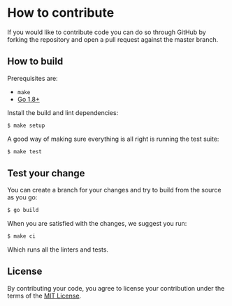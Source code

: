 # How to contribute

If you would like to contribute code you can do so through GitHub by forking the repository and
open a pull request against the master branch.

## How to build

Prerequisites are:

* `make`
* [Go 1.8+](http://golang.org/doc/install)

Install the build and lint dependencies:

``` sh
$ make setup
```

A good way of making sure everything is all right is running the test suite:

``` sh
$ make test
```

## Test your change

You can create a branch for your changes and try to build from the source as you go:

``` sh
$ go build
```

When you are satisfied with the changes, we suggest you run:

``` sh
$ make ci
```

Which runs all the linters and tests.

## License

By contributing your code, you agree to license your contribution under the terms of the
[MIT License](LICENSE).

